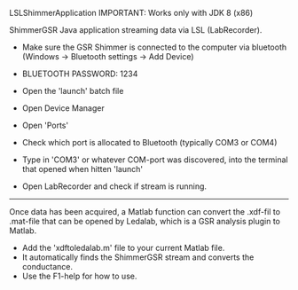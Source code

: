 LSLShimmerApplication
IMPORTANT: Works only with JDK 8 (x86)

ShimmerGSR Java application streaming data via LSL (LabRecorder).

- Make sure the GSR Shimmer is connected to the computer via bluetooth (Windows -> Bluetooth settings -> Add Device)
- BLUETOOTH PASSWORD: 1234

- Open the 'launch' batch file
- Open Device Manager
- Open 'Ports'
- Check which port is allocated to Bluetooth (typically COM3 or COM4)
- Type in 'COM3' or whatever COM-port was discovered, into the terminal that opened when hitten 'launch'

- Open LabRecorder and check if stream is running.

---------------

Once data has been acquired, a Matlab function can convert the .xdf-fil to .mat-file that can be opened by Ledalab, which  is a GSR analysis plugin to Matlab. 

- Add the 'xdftoledalab.m' file to your current Matlab file.
- It automatically finds the ShimmerGSR stream and converts the conductance.
- Use the F1-help for how to use. 